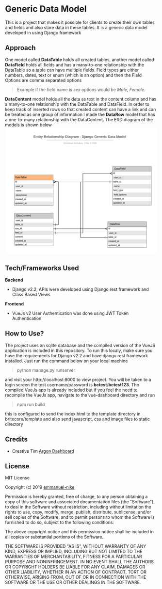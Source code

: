 # Generic Data Model
This is a project that makes it possible for clients to create their own tables and fields and also store data in these tables. It is a generic data model developed in using Django framework 

## Approach
One model called **DataTable** holds all created tables, another model called **DataField** holds all fields and has a many-to-one relationship with the DataTable so a table can have multiple fields. Field types are either numbers, dates, text or enum (which is an option) and then the Field Options are comma separated options 

> Example if the field name is *sex* options would be *Male, Female*. 

**DataContent** model holds all the data as text in the content column and has a many-to-one relationship with the DataTable and DataField. In order to keep track of inserted rows so that created content can have a link and can be treated as one group of information I made the **DataRow** model that has a one-to-many relationship with the DataContent. 
The ERD diagram of the models is shown below
<img src="https://github.com/emmanuel-nike/django-generic-datamodel/blob/master/ERD.png" />

## Tech/Frameworks Used
**Backend**
* Django v2.2, APIs were developed using Django rest framework and Class Based Views

**Frontend**
* VueJs v2 
User Authentication was done using JWT Token Authentication

## How to Use?
The project uses an sqlite database and the compiled version of the VueJS application is included in this repository. To run this localy, make sure you have the requirements for Django v2.2 and have django rest framework installed. Just run the command below on your local machine

> python manage.py runserver

and visit your http://localhost:8000 to view project. You will be taken to a login screen the test username/password is **bctest**/**bctest123**. The compiled VueJs app is already included but if you feel the need to recompile the VueJs app, navigate to the vue-dashboard directory and run

> npm run build

this is configured to send the index.html to the template directory in britecore/template and also send javascript, css and image files to static directory

## Credits
* Creative Tim [Argon Dashboard](https://www.creative-tim.com/product/argon-dashboard)

## License

MIT License

Copyright (c) 2019 [emmanuel-nike](https://www.github.com/emmanuel-nike)

Permission is hereby granted, free of charge, to any person obtaining a copy of this software and associated documentation files (the "Software"), to deal in the Software without restriction, including without limitation the rights to use, copy, modify, merge, publish, distribute, sublicense, and/or sell copies of the Software, and to permit persons to whom the Software is furnished to do so, subject to the following conditions:

The above copyright notice and this permission notice shall be included in all copies or substantial portions of the Software.

THE SOFTWARE IS PROVIDED "AS IS", WITHOUT WARRANTY OF ANY KIND, EXPRESS OR IMPLIED, INCLUDING BUT NOT LIMITED TO THE WARRANTIES OF MERCHANTABILITY, FITNESS FOR A PARTICULAR PURPOSE AND NONINFRINGEMENT. IN NO EVENT SHALL THE AUTHORS OR COPYRIGHT HOLDERS BE LIABLE FOR ANY CLAIM, DAMAGES OR OTHER LIABILITY, WHETHER IN AN ACTION OF CONTRACT, TORT OR OTHERWISE, ARISING FROM, OUT OF OR IN CONNECTION WITH THE SOFTWARE OR THE USE OR OTHER DEALINGS IN THE SOFTWARE.